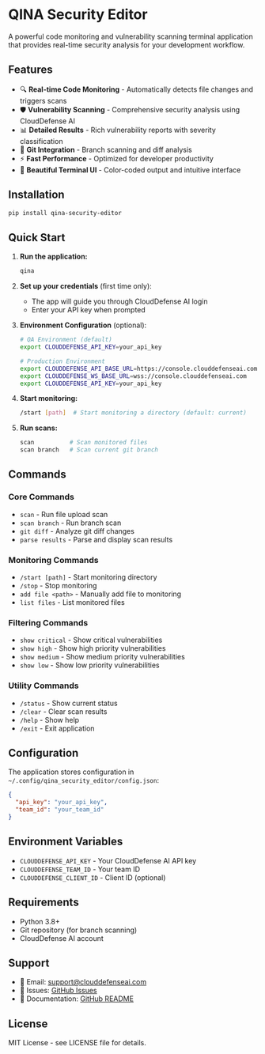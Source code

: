 # QINA Security Editor

A powerful code monitoring and vulnerability scanning terminal application that provides real-time security analysis for your development workflow.

## Features

- 🔍 **Real-time Code Monitoring** - Automatically detects file changes and triggers scans
- 🛡️ **Vulnerability Scanning** - Comprehensive security analysis using CloudDefense AI
- 📊 **Detailed Results** - Rich vulnerability reports with severity classification
- 🔧 **Git Integration** - Branch scanning and diff analysis
- ⚡ **Fast Performance** - Optimized for developer productivity
- 🎨 **Beautiful Terminal UI** - Color-coded output and intuitive interface

## Installation

```bash
pip install qina-security-editor
```

## Quick Start

1. **Run the application:**
   ```bash
   qina
   ```

2. **Set up your credentials** (first time only):
   - The app will guide you through CloudDefense AI login
   - Enter your API key when prompted

3. **Environment Configuration** (optional):
   ```bash
   # QA Environment (default)
   export CLOUDDEFENSE_API_KEY=your_api_key
   
   # Production Environment
   export CLOUDDEFENSE_API_BASE_URL=https://console.clouddefenseai.com
   export CLOUDDEFENSE_WS_BASE_URL=wss://console.clouddefenseai.com
   export CLOUDDEFENSE_API_KEY=your_api_key
   ```

4. **Start monitoring:**
   ```bash
   /start [path]  # Start monitoring a directory (default: current)
   ```

4. **Run scans:**
   ```bash
   scan          # Scan monitored files
   scan branch   # Scan current git branch
   ```

## Commands

### Core Commands
- `scan` - Run file upload scan
- `scan branch` - Run branch scan
- `git diff` - Analyze git diff changes
- `parse results` - Parse and display scan results

### Monitoring Commands
- `/start [path]` - Start monitoring directory
- `/stop` - Stop monitoring
- `add file <path>` - Manually add file to monitoring
- `list files` - List monitored files

### Filtering Commands
- `show critical` - Show critical vulnerabilities
- `show high` - Show high priority vulnerabilities
- `show medium` - Show medium priority vulnerabilities
- `show low` - Show low priority vulnerabilities

### Utility Commands
- `/status` - Show current status
- `/clear` - Clear scan results
- `/help` - Show help
- `/exit` - Exit application

## Configuration

The application stores configuration in `~/.config/qina_security_editor/config.json`:

```json
{
  "api_key": "your_api_key",
  "team_id": "your_team_id"
}
```

## Environment Variables

- `CLOUDDEFENSE_API_KEY` - Your CloudDefense AI API key
- `CLOUDDEFENSE_TEAM_ID` - Your team ID
- `CLOUDDEFENSE_CLIENT_ID` - Client ID (optional)

## Requirements

- Python 3.8+
- Git repository (for branch scanning)
- CloudDefense AI account

## Support

- 📧 Email: support@clouddefenseai.com
- 🐛 Issues: [GitHub Issues](https://github.com/clouddefenseai/qina-security-editor/issues)
- 📖 Documentation: [GitHub README](https://github.com/clouddefenseai/qina-security-editor#readme)

## License

MIT License - see LICENSE file for details.